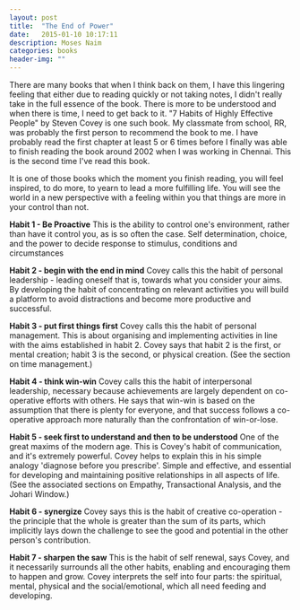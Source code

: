 ```yaml
---
layout: post
title:  "The End of Power"
date:   2015-01-10 10:17:11
description: Moses Naim
categories: books
header-img: ""
---
```


There are many books that when I think back on them, I have this lingering feeling that either due to reading quickly or not taking notes, I didn't really take in the full essence of the book. There is more to be understood and when there is time, I need to get back to it. "7 Habits of Highly Effective People" by Steven Covey is one such book. My classmate from school, RR, was probably the first person to recommend the book to me. I have probably read the first chapter at least 5 or 6 times before I finally was able to finish reading the book around 2002 when I was working in Chennai. This is the second time I've read this book. 

It is one of those books which the moment you finish reading, you will feel inspired, to do more, to yearn to lead a more fulfilling life. You will see the world in a new perspective with a feeling within you that things are more in your control than not. 

**Habit 1 - Be Proactive**
This is the ability to control one's environment, rather than have it control you, as is so often the case. Self determination, choice, and the power to decide response to stimulus, conditions and circumstances

**Habit 2 - begin with the end in mind**
Covey calls this the habit of personal leadership - leading oneself that is, towards what you consider your aims. By developing the habit of concentrating on relevant activities you will build a platform to avoid distractions and become more productive and successful.

**Habit 3 - put first things first**
Covey calls this the habit of personal management. This is about organising and implementing activities in line with the aims established in habit 2. Covey says that habit 2 is the first, or mental creation; habit 3 is the second, or physical creation. (See the section on time management.)

**Habit 4 - think win-win**
Covey calls this the habit of interpersonal leadership, necessary because achievements are largely dependent on co-operative efforts with others. He says that win-win is based on the assumption that there is plenty for everyone, and that success follows a co-operative approach more naturally than the confrontation of win-or-lose.

**Habit 5 - seek first to understand and then to be understood**
One of the great maxims of the modern age. This is Covey's habit of communication, and it's extremely powerful. Covey helps to explain this in his simple analogy 'diagnose before you prescribe'. Simple and effective, and essential for developing and maintaining positive relationships in all aspects of life. (See the associated sections on Empathy, Transactional Analysis, and the Johari Window.)

**Habit 6 - synergize**
Covey says this is the habit of creative co-operation - the principle that the whole is greater than the sum of its parts, which implicitly lays down the challenge to see the good and potential in the other person's contribution.

**Habit 7 - sharpen the saw**
This is the habit of self renewal, says Covey, and it necessarily surrounds all the other habits, enabling and encouraging them to happen and grow. Covey interprets the self into four parts: the spiritual, mental, physical and the social/emotional, which all need feeding and developing.




